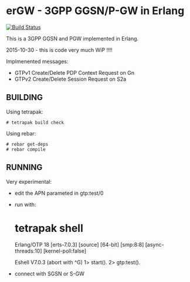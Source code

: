 erGW - 3GPP GGSN/P-GW in Erlang
===============================
[![Build Status](https://travis-ci.org/travelping/ergw.svg?branch=master)](https://travis-ci.org/travelping/ergw)

This is a 3GPP GGSN and PGW implemented in Erlang.

2015-10-30 - this is code very much WiP !!!!

Implmenented messages:

 * GTPv1 Create/Delete PDP Context Request on Gn
 * GTPv2 Create/Delete Session Request on S2a

BUILDING
--------

Using tetrapak:

    # tetrapak build check

Using rebar:

    # rebar get-deps
    # rebar compile

RUNNING
-------

Very experimental:

- edit the APN parameted in gtp:test/0
- run with:

    # tetrapak shell
    Erlang/OTP 18 [erts-7.0.3] [source] [64-bit] [smp:8:8] [async-threads:10] [kernel-poll:false]
    
    Eshell V7.0.3  (abort with ^G)
    1> start().
    2> gtp:test().

- connect with SGSN or S-GW
